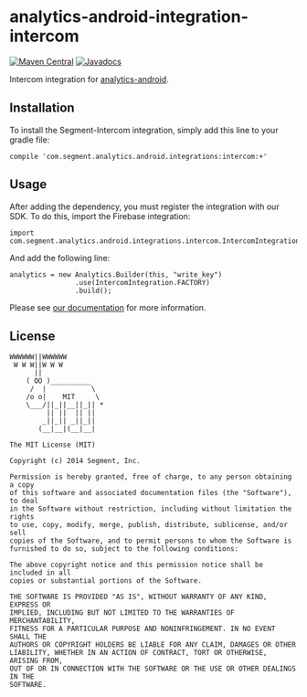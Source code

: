 analytics-android-integration-intercom
=======================================

[![Maven Central](https://maven-badges.herokuapp.com/maven-central/com.segment.analytics.android.integrations/intercom/badge.svg)](https://maven-badges.herokuapp.com/maven-central/com.segment.analytics.android.integrations/intercom)
[![Javadocs](http://javadoc-badge.appspot.com/com.segment.analytics.android.integrations/intercom.svg?label=javadoc)](http://javadoc-badge.appspot.com/com.segment.analytics.android.integrations/intercom)

Intercom integration for [analytics-android](https://github.com/segmentio/analytics-android).

## Installation

To install the Segment-Intercom integration, simply add this line to your gradle file:

```
compile 'com.segment.analytics.android.integrations:intercom:+'
```

## Usage

After adding the dependency, you must register the integration with our SDK.  To do this, import the Firebase integration:


```
import com.segment.analytics.android.integrations.intercom.IntercomIntegration;

```

And add the following line:

```
analytics = new Analytics.Builder(this, "write_key")
                .use(IntercomIntegration.FACTORY)
                .build();
```

Please see [our documentation](https://segment.com/docs/integrations/intercom) for more information.


## License

```
WWWWWW||WWWWWW
 W W W||W W W
      ||
    ( OO )__________
     /  |           \
    /o o|    MIT     \
    \___/||_||__||_|| *
         || ||  || ||
        _||_|| _||_||
       (__|__|(__|__|

The MIT License (MIT)

Copyright (c) 2014 Segment, Inc.

Permission is hereby granted, free of charge, to any person obtaining a copy
of this software and associated documentation files (the "Software"), to deal
in the Software without restriction, including without limitation the rights
to use, copy, modify, merge, publish, distribute, sublicense, and/or sell
copies of the Software, and to permit persons to whom the Software is
furnished to do so, subject to the following conditions:

The above copyright notice and this permission notice shall be included in all
copies or substantial portions of the Software.

THE SOFTWARE IS PROVIDED "AS IS", WITHOUT WARRANTY OF ANY KIND, EXPRESS OR
IMPLIED, INCLUDING BUT NOT LIMITED TO THE WARRANTIES OF MERCHANTABILITY,
FITNESS FOR A PARTICULAR PURPOSE AND NONINFRINGEMENT. IN NO EVENT SHALL THE
AUTHORS OR COPYRIGHT HOLDERS BE LIABLE FOR ANY CLAIM, DAMAGES OR OTHER
LIABILITY, WHETHER IN AN ACTION OF CONTRACT, TORT OR OTHERWISE, ARISING FROM,
OUT OF OR IN CONNECTION WITH THE SOFTWARE OR THE USE OR OTHER DEALINGS IN THE
SOFTWARE.
```
